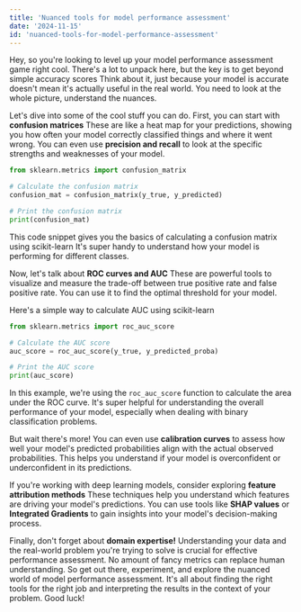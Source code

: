 ```yaml
---
title: 'Nuanced tools for model performance assessment'
date: '2024-11-15'
id: 'nuanced-tools-for-model-performance-assessment'
---
```


Hey, so you're looking to level up your model performance assessment game right cool.  There's a lot to unpack here, but the key is to get beyond simple accuracy scores  Think about it, just because your model is accurate doesn't mean it's actually useful in the real world. You need to look at the whole picture, understand the nuances.  

Let's dive into some of the cool stuff you can do.  First, you can start with **confusion matrices** These are like a heat map for your predictions, showing you how often your model correctly classified things and where it went wrong.   You can even use **precision and recall** to look at the specific strengths and weaknesses of your model.

```python
from sklearn.metrics import confusion_matrix

# Calculate the confusion matrix
confusion_mat = confusion_matrix(y_true, y_predicted)

# Print the confusion matrix
print(confusion_mat)
```

This code snippet gives you the basics of calculating a confusion matrix using scikit-learn  It's super handy to understand how your model is performing for different classes. 

Now, let's talk about **ROC curves and AUC** These are powerful tools to visualize and measure the trade-off between true positive rate and false positive rate. You can use it to find the optimal threshold for your model.  

Here's a simple way to calculate AUC using scikit-learn

```python
from sklearn.metrics import roc_auc_score

# Calculate the AUC score
auc_score = roc_auc_score(y_true, y_predicted_proba)

# Print the AUC score
print(auc_score)
```

In this example, we're using the `roc_auc_score` function to calculate the area under the ROC curve. It's super helpful for understanding the overall performance of your model, especially when dealing with binary classification problems.

But wait there's more! You can even use **calibration curves** to assess how well your model's predicted probabilities align with the actual observed probabilities.  This helps you understand if your model is overconfident or underconfident in its predictions. 

If you're working with deep learning models, consider exploring **feature attribution methods** These techniques help you understand which features are driving your model's predictions.  You can use tools like **SHAP values** or **Integrated Gradients** to gain insights into your model's decision-making process. 

Finally, don't forget about **domain expertise!**  Understanding your data and the real-world problem you're trying to solve is crucial for effective performance assessment.  No amount of fancy metrics can replace human understanding.  So get out there, experiment, and explore the nuanced world of model performance assessment. It's all about finding the right tools for the right job and  interpreting the results in the context of your problem.  Good luck!
